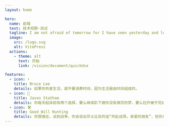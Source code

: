 ```yaml
---
layout: home

hero:
  name: 前端
  text: 技术视野-测试
  tagline: I am not afraid of tomorrow for I have seen yesterday and love today. 
  image:
    src: /logo.svg
    alt: VitePress
  actions:
    - theme: alt
      text: 开始
      link: /vision/document/quickUse

features:
  - icon: ⚡️
    title: Bruce Lee
    details: 如果你热爱生活，就不要浪费时间，因为生活是由时间组成的。
  - icon: 🖖
    title: Jason Statham
    details: 你每天起床前有两个选择，要么继续趴下做你没有做完的梦，要么拉开被子完成你没有完成的梦想。
  - icon: 🛠️
    title: Good Will Hunting
    details: 你很强壮，谈到战争，你会说出莎士比亚的话“共赴战场，亲爱的朋友”，但你从未参与过战争，从未把好友的头抱在膝盖上，看着他吐出最后一口气，用求助的目光望向你。
---
```


<!-- 除了可以通过自定义Layout来实现自定义主题外，还可以通过注释上面的内容（保留layout: home），然后引入自定义的组件这个方式自定义首页的内容，这样能保留顶部导航，自定义导航下面的内容 -->
<!-- <vp-home />

<script setup>
  import VpHome from '@/components/VpHome.vue'
</script> -->


<!-- vitepress自带团队展示组件 -->

<!-- <VPTeamMembers size="small" :members="members" />

<script setup>
import { VPTeamMembers } from 'vitepress/theme'

const members = [
  {
    avatar: 'https://www.github.com/yyx990803.png',
    name: 'Evan You',
    title: 'Creator',
    links: [
      { icon: 'github', link: 'https://github.com/yyx990803' },
      { icon: 'twitter', link: 'https://twitter.com/youyuxi' }
    ]
  }
]
</script> -->

